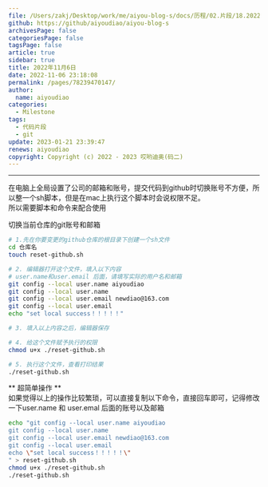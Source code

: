 ```yaml
---
file: /Users/zakj/Desktop/work/me/aiyou-blog-s/docs/历程/02.片段/18.2022年11月6日.md
github: https://github/aiyoudiao/aiyou-blog-s
archivesPage: false
categoriesPage: false
tagsPage: false
article: true
sidebar: true
title: 2022年11月6日
date: 2022-11-06 23:18:08
permalink: /pages/78239470147/
author:
  name: aiyoudiao
categories:
  - Milestone
tags:
  - 代码片段
  - git
update: 2023-01-21 23:39:47
renews: aiyoudiao
copyright: Copyright (c) 2022 - 2023 哎哟迪奥(码二)
---
```



---

在电脑上全局设置了公司的邮箱和账号，提交代码到github时切换账号不方便，所以整一个sh脚本，但是在mac上执行这个脚本时会说权限不足。  
所以需要脚本和命令来配合使用

切换当前仓库的git账号和邮箱

```sh
# 1.先在你要变更的github仓库的根目录下创建一个sh文件
cd 仓库名
touch reset-github.sh

# 2. 编辑器打开这个文件，填入以下内容 
# user.name和user.email 后面，请填写实际的用户名和邮箱
git config --local user.name aiyoudiao
git config --local user.name
git config --local user.email newdiao@163.com
git config --local user.email
echo "set local success！！！！！"

# 3. 填入以上内容之后，编辑器保存

# 4. 给这个文件赋予执行的权限
chmod u+x ./reset-github.sh

# 5. 执行这个文件，查看打印结果
./reset-github.sh
```

** 超简单操作 **  
如果觉得以上的操作比较繁琐，可以直接复制以下命令，直接回车即可，记得修改一下user.name 和 user.emal 后面的账号以及邮箱

```sh
echo "git config --local user.name aiyoudiao
git config --local user.name
git config --local user.email newdiao@163.com
git config --local user.email
echo \"set local success！！！！！\"
" > reset-github.sh
chmod u+x ./reset-github.sh
./reset-github.sh
```
